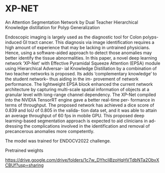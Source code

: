 # XP-NET
An Attention Segmentation Network by Dual Teacher Hierarchical Knowledge distillation for Polyp Generalization

Endoscopic imaging is largely used as the diagnostic tool
for Colon polyps-induced GI tract cancer. This diagnosis via
image identification requires a high amount of experience
that may be lacking in untrained physicians. Hence, using a
software-aided approach to detect those anomalies may better
identify the tissue abnormalities. In this paper, a novel deep
learning network ’XP-Net’ with Effective Pyramidal Squeeze
Attention (EPSA) module using Hierarchical Adversar-
ial Knowledge Distillation by a combination of
two teacher networks is proposed. Its adds ‘complementary
knowledge’ to the student network– thus aiding in the im-
provement of network performance. The lightweight EPSA
block enhanced the current network architecture by capturing
multi-scale spatial information of objects at a granular level
with long-range channel dependency. The XP-Net compiled
into the NVIDIA TensorRT engine gave a better real-time per-
formance in terms of throughput. The proposed network has
achieved a dice score of 0.839 and IoU of 0.805 in the valida-
tion data set, and it was able to attain an average throughput
of 60 fps in mobile GPU. This proposed deep learning-based
segmentation approach is expected to aid clinicians in ad-
dressing the complications involved in the identification and
removal of precancerous anomalies more competently.


The model was trained for ENDOCV2022 challenge.

Pretrained weights 

https://drive.google.com/drive/folders/1c7w_DYhcIjBzoHqHVTdbNTa2ObvXCBUf?usp=sharing
